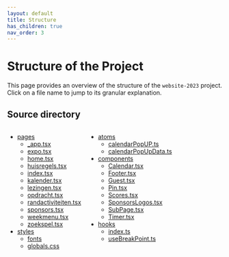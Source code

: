 ```yaml
---
layout: default
title: Structure
has_children: true
nav_order: 3
---
```


# Structure of the Project

This page provides an overview of the structure of the `website-2023` project. Click on a file name to jump to its granular explanation.

## Source directory
<div style="display: flex; gap: 1rem">
    <ul>
        <li><a href="src/pages">pages</a>
            <ul>
                <li><a href="src/pages#_apptsx">_app.tsx</a></li>                
                <li><a href="src/pages#expotsx">expo.tsx</a></li>
                <li><a href="src/pages#hometsx">home.tsx</a></li>
                <li><a href="src/pages#huisregelstsx">huisregels.tsx</a></li>
                <li><a href="src/pages#indextsx">index.tsx</a></li>
                <li><a href="src/pages#kalendertsx">kalender.tsx</a></li>
                <li><a href="src/pages#lezingentsx">lezingen.tsx</a></li>
                <li><a href="src/pages#opdrachttsx">opdracht.tsx</a></li>
                <li><a href="src/pages#randactiviteitentsx">randactiviteiten.tsx</a></li>
                <li><a href="src/pages#sponsorstsx">sponsors.tsx</a></li>
                <li><a href="src/pages#weekmenutsx">weekmenu.tsx</a></li>
                <li><a href="src/pages#zoekspeltsx">zoekspel.tsx</a></li>
            </ul>
        </li>
        <li><a href="src/styles">styles</a>
            <ul>
                <li><a href="src/styles#fonts">fonts</a></li>
                <li><a href="src/styles#globalscss">globals.css</a></li>
            </ul>
        </li>
    </ul>
    <ul>
        <li><a href="src/atoms">atoms</a>
            <ul>
                <li><a href="src/atoms#calendarpopupts">calendarPopUP.ts</a></li>
                <li><a href="src/atoms#calendarpopupdatats">calendarPopUpData.ts</a></li>
            </ul>
        </li>
        <li><a href="src/components">components</a>
            <ul>
                <li><a href="src/components#calendartsx">Calendar.tsx</a></li>
                <li><a href="src/components#footertsx">Footer.tsx</a></li>
                <li><a href="src/components#guesttsx">Guest.tsx</a></li>
                <li><a href="src/components#pintsx">Pin.tsx</a></li>
                <li><a href="src/components#scorestsx">Scores.tsx</a></li>
                <li><a href="src/components#sponsorslogostsx">SponsorsLogos.tsx</a></li>
                <li><a href="src/components#subpagetsx">SubPage.tsx</a></li>
                <li><a href="src/components#timertsx">Timer.tsx</a></li>
            </ul>
        </li>
        <li><a href="src/hooks">hooks</a>
            <ul>
                <li><a href="src/hooks#index.ts">index.ts</a></li>
                <li><a href="src/hooks#usebreakpointts">useBreakPoint.ts</a></li>
            </ul>
        </li>
    </ul>